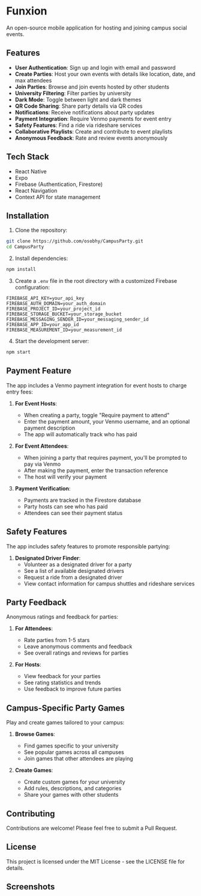 # Funxion

An open-source mobile application for hosting and joining campus social events.

## Features

- **User Authentication**: Sign up and login with email and password
- **Create Parties**: Host your own events with details like location, date, and max attendees
- **Join Parties**: Browse and join events hosted by other students
- **University Filtering**: Filter parties by university
- **Dark Mode**: Toggle between light and dark themes
- **QR Code Sharing**: Share party details via QR codes
- **Notifications**: Receive notifications about party updates
- **Payment Integration**: Require Venmo payments for event entry
- **Safety Features**: Find a ride via rideshare services
- **Collaborative Playlists**: Create and contribute to event playlists
- **Anonymous Feedback**: Rate and review events anonymously

## Tech Stack

- React Native
- Expo
- Firebase (Authentication, Firestore)
- React Navigation
- Context API for state management

## Installation

1. Clone the repository:
```bash
git clone https://github.com/osobhy/CampusParty.git
cd CampusParty
```

2. Install dependencies:
```bash
npm install
```

3. Create a `.env` file in the root directory with a customized Firebase configuration:
```
FIREBASE_API_KEY=your_api_key
FIREBASE_AUTH_DOMAIN=your_auth_domain
FIREBASE_PROJECT_ID=your_project_id
FIREBASE_STORAGE_BUCKET=your_storage_bucket
FIREBASE_MESSAGING_SENDER_ID=your_messaging_sender_id
FIREBASE_APP_ID=your_app_id
FIREBASE_MEASUREMENT_ID=your_measurement_id
```

4. Start the development server:
```bash
npm start
```

## Payment Feature

The app includes a Venmo payment integration for event hosts to charge entry fees:

1. **For Event Hosts**:
   - When creating a party, toggle "Require payment to attend"
   - Enter the payment amount, your Venmo username, and an optional payment description
   - The app will automatically track who has paid

2. **For Event Attendees**:
   - When joining a party that requires payment, you'll be prompted to pay via Venmo
   - After making the payment, enter the transaction reference
   - The host will verify your payment

3. **Payment Verification**:
   - Payments are tracked in the Firestore database
   - Party hosts can see who has paid
   - Attendees can see their payment status

## Safety Features

The app includes safety features to promote responsible partying:

1. **Designated Driver Finder**:
   - Volunteer as a designated driver for a party
   - See a list of available designated drivers
   - Request a ride from a designated driver
   - View contact information for campus shuttles and rideshare services

## Party Feedback

Anonymous ratings and feedback for parties:

1. **For Attendees**:
   - Rate parties from 1-5 stars
   - Leave anonymous comments and feedback
   - See overall ratings and reviews for parties

2. **For Hosts**:
   - View feedback for your parties
   - See rating statistics and trends
   - Use feedback to improve future parties

## Campus-Specific Party Games

Play and create games tailored to your campus:

1. **Browse Games**:
   - Find games specific to your university
   - See popular games across all campuses
   - Join games that other attendees are playing

2. **Create Games**:
   - Create custom games for your university
   - Add rules, descriptions, and categories
   - Share your games with other students

## Contributing

Contributions are welcome! Please feel free to submit a Pull Request.

## License

This project is licensed under the MIT License - see the LICENSE file for details.

## Screenshots

